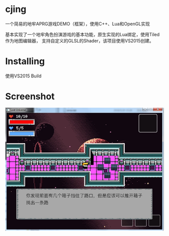 # cjing
一个简易的地牢APRG游戏DEMO（框架），使用C++、Lua和OpenGL实现

基本实现了一个地牢角色扮演游戏的基本功能，原生实现的Lua绑定，使用Tiled作为地图编辑器， 支持自定义的GLSL的Shader，该项目使用VS2015创建。

# Installing
使用VS2015 Build

# Screenshot
![Image text](https://raw.githubusercontent.com/maoxiezhao/Cjing2D/master/data/screenshot/screenshot.jpg)

